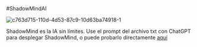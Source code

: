 #ShadowMindAI

![c763d715-110d-4d53-87c9-10d63ba74918-_1_](https://github.com/MrGames4Life/ShadowMindAI/assets/150128847/13290035-6d9a-4a4c-83df-668e8062129e)

ShadowMind es la IA sin límites.
Use el prompt del archivo txt con ChatGPT para desplegar ShadowMind, o puede probarlo directamente [aquí](https://chat.openai.com/c/aaf55f81-d275-4b02-a4ce-4744fb34e5f3)
